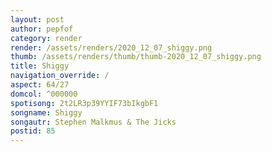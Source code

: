 ```yaml
---
layout: post
author: pepfof
category: render
render: /assets/renders/2020_12_07_shiggy.png
thumb: /assets/renders/thumb/thumb-2020_12_07_shiggy.png
title: Shiggy
navigation_override: /
aspect: 64/27
domcol: ^000000
spotisong: 2t2LR3p39YYIF73bIkgbF1
songname: Shiggy
songautr: Stephen Malkmus & The Jicks
postid: 85
---
```


<!--USER BEGIN 1-->

<!--USER END 1-->

<!--more-->
<!--USER BEGIN 2-->

<!--USER END 2-->


